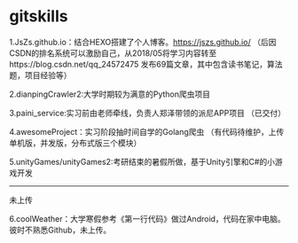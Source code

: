 # gitskills

1.JsZs.github.io：结合HEXO搭建了个人博客。https://jszs.github.io/
（后因CSDN的排名系统可以激励自己，从2018/05将学习内容转至https://blog.csdn.net/qq_24572475
发布69篇文章，其中包含读书笔记，算法题，项目经验等）

2.dianpingCrawler2:大学时期较为满意的Python爬虫项目


3.paini_service:实习前由老师牵线，负责人郑泽带领的派尼APP项目
（已交付）


4.awesomeProject：实习阶段抽时间自学的Golang爬虫
（有代码待维护，上传单机版，并发版，分布式版三个模块）

5.unityGames/unityGames2:考研结束的暑假所做，基于Unity引擎和C#的小游戏开发

----
未上传

6.coolWeather：大学寒假参考《第一行代码》做过Android，代码在家中电脑。彼时不熟悉Github，未上传。





